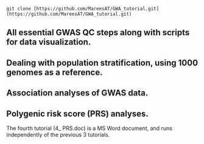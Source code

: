 ```
git clone [https://github.com/MareesAT/GWA_tutorial.git](https://github.com/MareesAT/GWA_tutorial.git)
```

## All essential GWAS QC steps along with scripts for data visualization.
## Dealing with population stratification, using 1000 genomes as a reference.
## Association analyses of GWAS data.
## Polygenic risk score (PRS) analyses.
The fourth tutorial (4_ PRS.doc) is a MS Word document, and runs independently of the previous 3 tutorials.
<!--stackedit_data:
eyJoaXN0b3J5IjpbMTYzOTEyNjQ2MCwtMzMyNDU1MzYzXX0=
-->